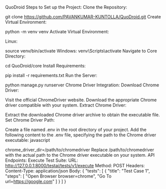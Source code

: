 QuoDroid
Steps to Set up the Project:
Clone the Repository:

git clone https://github.com/PAVANKUMAR-KUNTOLLA/QuoDroid.git
Create Virtual Environment:

python -m venv venv
Activate Virtual Environment:

Linux:

source venv/bin/activate
Windows:
venv\Scripts\activate
Navigate to Core Directory:

cd QuoDroid/core
Install Requirements:

pip install -r requirements.txt
Run the Server:

python manage.py runserver
Chrome Driver Integration:
Download Chrome Driver:

Visit the official ChromeDriver website.
Download the appropriate Chrome driver compatible with your system.
Extract Chrome Driver:

Extract the downloaded Chrome driver archive to obtain the executable file.
Set Chrome Driver Path:

Create a file named .env in the root directory of your project.
Add the following content to the .env file, specifying the path to the Chrome driver executable:
javascript

chrome_driver_dir=/path/to/chromedriver
Replace /path/to/chromedriver with the actual path to the Chrome driver executable on your system.
API Endpoints:
Execute Test Suite:
URL: http://127.0.0.1:8000/testai/tests/v1/execute
Method: POST
Headers: Content-Type: application/json
Body:
{
  "tests": [
    {
      "title": "Test Case 1",
      "steps": [
        "Open Browser browser=chrome",
        "Go To url=https://google.com"
      ]
    }
  ]
}
